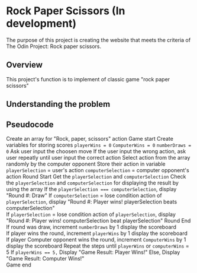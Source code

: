# Rock Paper Scissors (In development)

The purpose of this project is creating the website that meets the criteria of The Odin Project: Rock paper scissors.

## Overview

This project's function is to implement of classic game "rock paper scissors"

## Understanding the problem

## Pseudocode
Create an array for "Rock, paper, scissors" action
Game start
  Create variables for storing scores
    `playerWins = 0`
    `ComputerWins = 0`
    `numberDraws = 0`
  Ask user input the choosen move
    If the user input the wrong action, ask user repeatly until user input the correct action
  Select action from the array randomly by the computer opponent
  Store their action in variable
    `playerSelection` = user's action
    `computerSelection` = computer opponent's action
  Round Start
    Get the `playerSelection` and `computerSelection`
    Check the `playerSelection` and `computerSelection` for displaying the result by using the array
      If the `playerSelection === computerSelection`,
        display "Round #: Draw"
      If `computerSelection` = lose condition action of `playerSelection`,
        display "Round #: Player wins! playerSelection beats computerSelection"   
      If `playerSelection` = lose condition action of `playerSelection`,
        display "Round #: Player wins! computerSelection beat playerSelection"
  Round End 
  If round was draw,
    increment `numberDraws` by 1
    display the scoreboard            
  If player wins the round, 
    increment `playerWins` by 1
    display the scoreboard             
  If player Computer opponent wins the round, 
    increment `ComputerWins` by 1
    display the scoreboard
  Repeat the steps until  `playerWins` or `computerWins` = 5
  If `playerWins == 5,`
    Display "Game Result: Player Wins!"
  Else,
  Display "Game Result: Computer Wins!"           
Game end